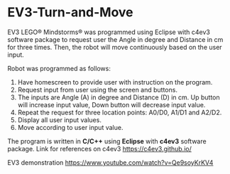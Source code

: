 # EV3-Turn-and-Move
EV3 LEGO® Mindstorms® was programmed using Eclipse with c4ev3 software package to request user the Angle in degree and Distance in cm for three times. Then, the robot will move continuously based on the user input. 

Robot was programmed as follows:
1. Have homescreen to provide user with instruction on the program.
2. Request input from user using the screen and buttons. 
3. The inputs are Angle (A) in degree and Distance (D) in cm. Up button will increase input value, Down button will decrease input value.
4. Repeat the request for three location points: A0/D0, A1/D1 and A2/D2.
5. Display all user input values.
6. Move according to user input value.


The program is written in **C/C++** using **Eclipse** with **c4ev3** software package.
Link for references on c4ev3
https://c4ev3.github.io/


EV3 demonstration 
https://www.youtube.com/watch?v=Qe9soyKrKV4
